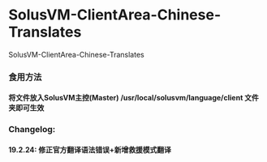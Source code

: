 # SolusVM-ClientArea-Chinese-Translates
SolusVM-ClientArea-Chinese-Translates

### 食用方法
#### 将文件放入SolusVM主控(Master) /usr/local/solusvm/language/client 文件夹即可生效

### Changelog:
#### 19.2.24: 修正官方翻译语法错误+新增救援模式翻译
